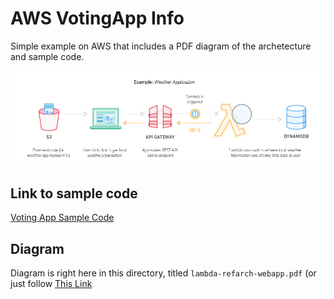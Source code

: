 # AWS VotingApp Info
Simple example on AWS that includes a PDF diagram of the archetecture and sample code.

![Simple Image Dipiction](https://raw.githubusercontent.com/mattdaniel-brown/glowing-octo-robot/master/aws/Reference/VotingApp-Diagram-and-Code/Lambda_WebApplications-voting-app-graphic.png)


## Link to sample code
[Voting App Sample Code](https://github.com/aws-samples/lambda-refarch-webapp)

## Diagram
Diagram is right here in this directory, titled `lambda-refarch-webapp.pdf` (or just follow [This Link](glowing-octo-robot/aws/Reference/VotingApp-Diagram-and-Code/lambda-refarch-webapp.pdf)

